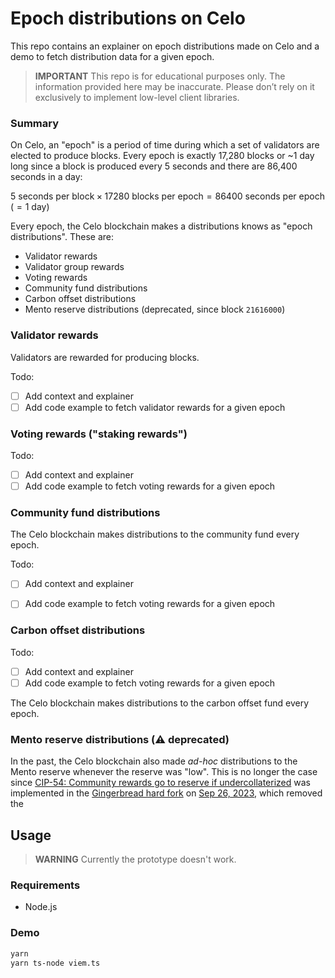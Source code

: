# Epoch distributions on Celo

This repo contains an explainer on epoch distributions made on Celo and a demo to fetch distribution 
data for a given epoch.

> **IMPORTANT**
> This repo is for educational purposes only. The information provided here may be inaccurate. 
> Please don’t rely on it exclusively to implement low-level client libraries.

### Summary

On Celo, an "epoch" is a period of time during which a set of validators are elected to produce 
blocks. Every epoch is exactly 17,280 blocks or ~1 day long since a block is produced every 
5 seconds and there are 86,400 seconds in a day:

$5 \text{ seconds per block} \times 17280 \text{ blocks per epoch} = 86400 \text{ seconds per epoch } (= 1 \text{ day})$

Every epoch, the Celo blockchain makes a distributions knows as "epoch distributions".
These are: 

-   Validator rewards
-   Validator group rewards
-   Voting rewards
-   Community fund distributions
-   Carbon offset distributions
-   Mento reserve distributions (deprecated, since block `21616000`)

### Validator rewards

Validators are rewarded for producing blocks.

Todo: 

- [ ] Add context and explainer
- [ ] Add code example to fetch validator rewards for a given epoch

### Voting rewards ("staking rewards")

Todo: 

- [ ] Add context and explainer
- [ ] Add code example to fetch voting rewards for a given epoch

### Community fund distributions

The Celo blockchain makes distributions to the community fund every epoch.

Todo: 

- [ ] Add context and explainer
- [ ] Add code example to fetch voting rewards for a given epoch


### Carbon offset distributions

Todo: 

- [ ] Add context and explainer
- [ ] Add code example to fetch voting rewards for a given epoch

The Celo blockchain makes distributions to the carbon offset fund every epoch.

### Mento reserve distributions (⚠️ deprecated)

In the past, the Celo blockchain also made _ad-hoc_ distributions to the Mento reserve whenever 
the reserve was "low". This is no longer the case since 
[CIP-54: Community rewards go to reserve if undercollaterized](https://github.com/celo-org/celo-proposals/blob/master/CIPs/cip-0054.md) 
was implemented in the 
[Gingerbread hard fork](https://github.com/celo-org/celo-proposals/blob/8260b49b2ec9a87ded6727fec7d9104586eb0752/CIPs/cip-0062.md#specification) on [Sep 26, 2023](https://forum.celo.org/t/mainnet-alfajores-gingerbread-hard-fork-release-sep-26-17-00-utc/6499), which removed the 


## Usage

> **WARNING**
> Currently the prototype doesn't work. 

### Requirements

- Node.js

### Demo

```sh
yarn
yarn ts-node viem.ts
```